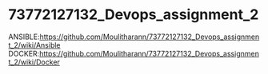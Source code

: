 # 73772127132_Devops_assignment_2

ANSIBLE:https://github.com/Moulitharann/73772127132_Devops_assignment_2/wiki/Ansible
DOCKER:https://github.com/Moulitharann/73772127132_Devops_assignment_2/wiki/Docker
